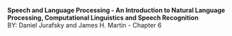 **Speech and Language Processing - An Introduction to Natural Language Processing, Computational Linguistics and Speech Recognition** </br>
BY: Daniel Jurafsky and James H. Martin - Chapter 6